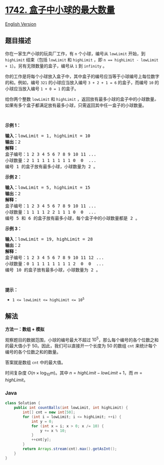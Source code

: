 # [1742. 盒子中小球的最大数量](https://leetcode.cn/problems/maximum-number-of-balls-in-a-box)

[English Version](/solution/1700-1799/1742.Maximum%20Number%20of%20Balls%20in%20a%20Box/README_EN.md)

## 题目描述

<!-- 这里写题目描述 -->

<p>你在一家生产小球的玩具厂工作，有 <code>n</code> 个小球，编号从 <code>lowLimit</code> 开始，到 <code>highLimit</code> 结束（包括 <code>lowLimit</code> 和 <code>highLimit</code> ，即 <code>n == highLimit - lowLimit + 1</code>）。另有无限数量的盒子，编号从 <code>1</code> 到 <code>infinity</code> 。</p>

<p>你的工作是将每个小球放入盒子中，其中盒子的编号应当等于小球编号上每位数字的和。例如，编号 <code>321</code> 的小球应当放入编号 <code>3 + 2 + 1 = 6</code> 的盒子，而编号 <code>10</code> 的小球应当放入编号 <code>1 + 0 = 1</code> 的盒子。</p>

<p>给你两个整数 <code>lowLimit</code> 和 <code>highLimit</code> ，返回放有最多小球的盒子中的小球数量<em>。</em>如果有多个盒子都满足放有最多小球，只需返回其中任一盒子的小球数量。</p>

<p> </p>

<p><strong>示例 1：</strong></p>

<pre>
<strong>输入：</strong>lowLimit = 1, highLimit = 10
<strong>输出：</strong>2
<strong>解释：</strong>
盒子编号：1 2 3 4 5 6 7 8 9 10 11 ...
小球数量：2 1 1 1 1 1 1 1 1 0  0  ...
编号 1 的盒子放有最多小球，小球数量为 2 。</pre>

<p><strong>示例 2：</strong></p>

<pre>
<strong>输入：</strong>lowLimit = 5, highLimit = 15
<strong>输出：</strong>2
<strong>解释：</strong>
盒子编号：1 2 3 4 5 6 7 8 9 10 11 ...
小球数量：1 1 1 1 2 2 1 1 1 0  0  ...
编号 5 和 6 的盒子放有最多小球，每个盒子中的小球数量都是 2 。
</pre>

<p><strong>示例 3：</strong></p>

<pre>
<strong>输入：</strong>lowLimit = 19, highLimit = 28
<strong>输出：</strong>2
<strong>解释：</strong>
盒子编号：1 2 3 4 5 6 7 8 9 10 11 12 ...
小球数量：0 1 1 1 1 1 1 1 1 2  0  0  ...
编号 10 的盒子放有最多小球，小球数量为 2 。
</pre>

<p> </p>

<p><strong>提示：</strong></p>

<ul>
	<li><code>1 <= lowLimit <= highLimit <= 10<sup>5</sup></code></li>
</ul>

## 解法

**方法一：数组 + 模拟**

观察题目的数据范围，小球的编号最大不超过 $10^5$，那么每个编号的各个位数之和的最大值小于 $50$。因此，我们可以直接开一个长度为 $50$ 的数组 `cnt` 来统计每个编号的各个位数之和的数量。

答案就是数组 `cnt` 中的最大值。

时间复杂度 $O(n \times \log_{10}m)$。其中 $n = highLimit - lowLimit + 1$，而 $m = highLimit$。

### **Java**

```java
class Solution {
    public int countBalls(int lowLimit, int highLimit) {
        int[] cnt = new int[50];
        for (int i = lowLimit; i <= highLimit; ++i) {
            int y = 0;
            for (int x = i; x > 0; x /= 10) {
                y += x % 10;
            }
            ++cnt[y];
        }
        return Arrays.stream(cnt).max().getAsInt();
    }
}
```
